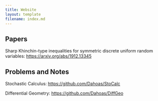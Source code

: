 ```yaml
---
title: Website
layout: template
filename: index.md
---
```


## Papers

Sharp Khinchin-type inequalities for symmetric discrete uniform random variables: https://arxiv.org/abs/1912.13345

## Problems and Notes

Stochastic Calculus: https://github.com/Dahoas/StoCalc

Differential Geometry: https://github.com/Dahoas/DiffGeo
